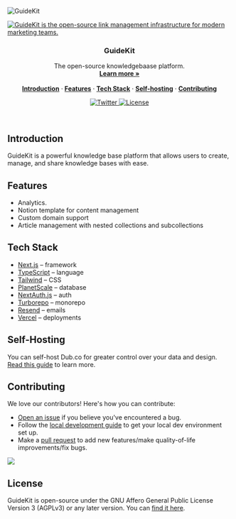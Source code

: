 ![GuideKit](https://app.guidekit.cc/og-image.png)

<a href="https://dub.co">
  <img alt="GuideKit is the open-source link management infrastructure for modern marketing teams." src="https://app.guidekit.cc/og-image.png">
</a>

<h3 align="center">GuideKit</h3>

<p align="center">
    The open-source knowledgebaase platform.
    <br />
    <a href="https://guidekit.cc"><strong>Learn more »</strong></a>
    <br />
    <br />
    <a href="#introduction"><strong>Introduction</strong></a> ·
    <a href="#features"><strong>Features</strong></a> ·
    <a href="#tech-stack"><strong>Tech Stack</strong></a> ·
    <a href="#self-hosting"><strong>Self-hosting</strong></a> ·
    <a href="#contributing"><strong>Contributing</strong></a>
</p>

<p align="center">
  <a href="https://twitter.com/mrxeekhan">
    <img src="https://img.shields.io/twitter/follow/mrxeekhan?style=flat&label=%40mrxeekhan&logo=twitter&color=0bf&logoColor=fff" alt="Twitter" />
  </a>
  <a href="https://github.com/dropocol/dub/blob/main/LICENSE">
    <img src="https://img.shields.io/github/license/dubinc/dub?label=license&logo=github&color=f80&logoColor=fff" alt="License" />
  </a>
</p>

<br/>

## Introduction

GuideKit is a powerful knowledge base platform that allows users to create, manage, and share knowledge bases with ease.

## Features

- Analytics.
- Notion template for content management
- Custom domain support
- Article management with nested collections and subcollections

## Tech Stack

- [Next.js](https://nextjs.org/) – framework
- [TypeScript](https://www.typescriptlang.org/) – language
- [Tailwind](https://tailwindcss.com/) – CSS
- [PlanetScale](https://planetscale.com/) – database
- [NextAuth.js](https://next-auth.js.org/) – auth
- [Turborepo](https://turbo.build/repo) – monorepo
- [Resend](https://resend.com/) – emails
- [Vercel](https://vercel.com/) – deployments

## Self-Hosting

You can self-host Dub.co for greater control over your data and design. [Read this guide](https://dub.co/docs/self-hosting/guide) to learn more.

## Contributing

We love our contributors! Here's how you can contribute:

- [Open an issue](https://github.com/dropocol/guidekit/issues) if you believe you've encountered a bug.
- Follow the [local development guide](https://dub.co/docs/local-development) to get your local dev environment set up.
- Make a [pull request](https://github.com/dropocol/guidekit/pull) to add new features/make quality-of-life improvements/fix bugs.

<a href="https://github.com/dropocol/guidekit/graphs/contributors">
  <img src="https://contrib.rocks/image?repo=dropocol/guidekit" />
</a>

## License

GuideKit is open-source under the GNU Affero General Public License Version 3 (AGPLv3) or any later version. You can [find it here](https://github.com/dropocol/guidekit/blob/main/LICENSE.md).
